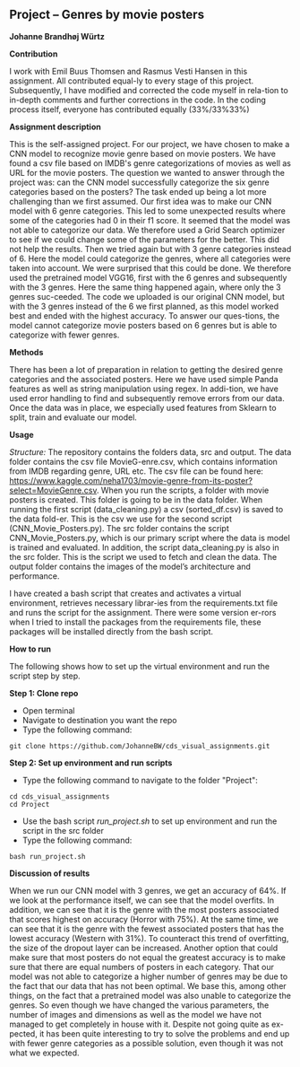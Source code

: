 ## Project – Genres by movie posters ##
**Johanne Brandhøj Würtz**

__Contribution__

I work with Emil Buus Thomsen and Rasmus Vesti Hansen in this assignment. All contributed equal-ly to every stage of this project. Subsequently, I have modified and corrected the code myself in rela-tion to in-depth comments and further corrections in the code. In the coding process itself, everyone has contributed equally (33%/33%33%)


__Assignment description__

This is the self-assigned project. For our project, we have chosen to make a CNN model to recognize movie genre based on movie posters. We have found a csv file based on IMDB's genre categorizations of movies as well as URL for the movie posters. 
  The question we wanted to answer through the project was: can the CNN model successfully categorize the six genre categories based on the posters?
The task ended up being a lot more challenging than we first assumed. Our first idea was to make our CNN model with 6 genre categories. This led to some unexpected results where some of the categories had 0 in their f1 score. It seemed that the model was not able to categorize our data. We therefore used a Grid Search optimizer to see if we could change some of the parameters for the better. This did not help the results. Then we tried again but with 3 genre categories instead of 6. Here the model could categorize the genres, where all categories were taken into account. We were surprised that this could be done. We therefore used the pretrained model VGG16, first with the 6 genres and subsequently with the 3 genres. Here the same thing happened again, where only the 3 genres suc-ceeded. The code we uploaded is our original CNN model, but with the 3 genres instead of the 6 we first planned, as this model worked best and ended with the highest accuracy. To answer our ques-tions, the model cannot categorize movie posters based on 6 genres but is able to categorize with fewer genres.


__Methods__

There has been a lot of preparation in relation to getting the desired genre categories and the associated posters. Here we have used simple Panda features as well as string manipulation using regex. In addi-tion, we have used error handling to find and subsequently remove errors from our data. Once the data was in place, we especially used features from Sklearn to split, train and evaluate our model. 

__Usage__

_Structure:_
The repository contains the folders data, src and output. The data folder contains the csv file MovieG-enre.csv, which contains information from IMDB regarding genre, URL etc. The csv file can be found here: https://www.kaggle.com/neha1703/movie-genre-from-its-poster?select=MovieGenre.csv. When you run the scripts, a folder with movie posters is created. This folder is going to be in the data folder. When running the first script (data_cleaning.py) a csv (sorted_df.csv) is saved to the data fold-er. This is the csv we use for the second script (CNN_Movie_Posters.py).
The src folder contains the script CNN_Movie_Posters.py, which is our primary script where the data is model is trained and evaluated. In addition, the script data_cleaning.py is also in the src folder. This is the script we used to fetch and clean the data. The output folder contains the images of the model’s architecture and performance. 

I have created a bash script that creates and activates a virtual environment, retrieves necessary librar-ies from the requirements.txt file and runs the script for the assignment. There were some version er-rors when I tried to install the packages from the requirements file, these packages will be installed directly from the bash script.

**How to run**

The following shows how to set up the virtual environment and run the script step by step.

**Step 1: Clone repo**
- Open terminal
- Navigate to destination you want the repo
- Type the following command:

```console
git clone https://github.com/JohanneBW/cds_visual_assignments.git
```  
**Step 2: Set up environment and run scripts**
- Type the following command to navigate to the folder "Project":

```console
cd cds_visual_assignments
cd Project
``` 
- Use the bash script _run_project.sh_ to set up environment and run the script in the src folder
- Type the following command:

```console
bash run_project.sh
```
__Discussion of results__

When we run our CNN model with 3 genres, we get an accuracy of 64%. If we look at the performance itself, we can see that the model overfits. In addition, we can see that it is the genre with the most posters associated that scores highest on accuracy (Horror with 75%). At the same time, we can see that it is the genre with the fewest associated posters that has the lowest accuracy (Western with 31%). To counteract this trend of overfitting, the size of the dropout layer can be increased. Another option that could make sure that most posters do not equal the greatest accuracy is to make sure that there are equal numbers of posters in each category. That our model was not able to categorize a higher number of genres may be due to the fact that our data that has not been optimal. We base this, among other things, on the fact that a pretrained model was also unable to categorize the genres. So even though we have changed the various parameters, the number of images and dimensions as well as the model we have not managed to get completely in house with it. Despite not going quite as ex-pected, it has been quite interesting to try to solve the problems and end up with fewer genre categories as a possible solution, even though it was not what we expected.


